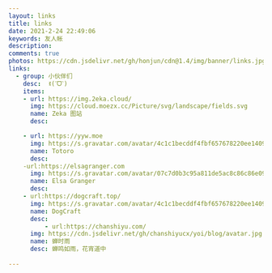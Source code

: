 ```yaml
---
layout: links
title: links
date: 2021-2-24 22:49:06
keywords: 友人帐
description: 
comments: true
photos: https://cdn.jsdelivr.net/gh/honjun/cdn@1.4/img/banner/links.jpg
links:
  - group: 小伙伴们
    desc:  ꉂ(ˊᗜˋ)
    items:
    - url: https://img.2eka.cloud/
      img: https://cloud.moezx.cc/Picture/svg/landscape/fields.svg
      name: Zeka 图站
      desc: 

    - url: https://yyw.moe
      img: https://s.gravatar.com/avatar/4c1c1becddf4fbf657678220ee14095a?s=250
      name: Totoro
      desc: 
    -url:https://elsagranger.com
      img: https://s.gravatar.com/avatar/07c7d0b3c95a811de5ac8c86c86e09d8
      name: Elsa Granger
      desc: 
    - url:https://dogcraft.top/
      img: https://s.gravatar.com/avatar/4c1c1becddf4fbf657678220ee14095a?s=250
      name: DogCraft
      desc: 
          - url:https://chanshiyu.com/
      img: https://cdn.jsdelivr.net/gh/chanshiyucx/yoi/blog/avatar.jpg
      name: 蝉时雨
      desc: 蝉鸣如雨，花宵道中
      
---
```

